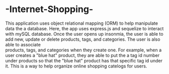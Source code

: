 # -Internet-Shopping-

This application uses object relational mapping (ORM) to help manipulate data the a database. Here, the app uses express.js and sequelize to interact with mySQL 
database. Once the user opens up insonmia, the user is able to add new, update or delete products, tags, and categories. The user is also able to associate  
products, tags, and categories when they create one. For example, when a user creates a "blue hat" product, they are able to put the a tag id number under products
so that the "blue hat" product has that specific tag id under it. This is a way to help organize online shopping catelogs for users. 
